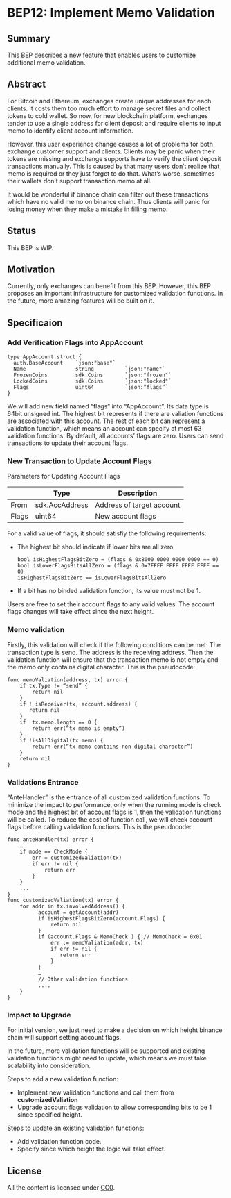 # BEP12: Implement Memo Validation
## Summary
This BEP describes a new feature that enables users to customize additional memo validation.
## Abstract
For Bitcoin and Ethereum, exchanges create unique addresses for each clients. It costs them too much effort to manage secret files and collect tokens to cold wallet. So now, for new blockchain platform, exchanges tender to use a single address for client deposit and require clients to input memo to identify client account information. 

However, this user experience change causes a lot of problems for both exchange customer support and clients. Clients may be panic when their tokens are missing and exchange supports have to verify the client deposit transactions manually. This is caused by that many users don’t realize that memo is required or they just forget to do that. What’s worse, sometimes their wallets don’t support transaction memo at all.

It would be wonderful if binance chain can filter out these transactions which have no valid memo on binance chain. Thus clients will panic for losing money when they make a mistake in filling memo. 
## Status
This BEP is WIP.
## Motivation
Currently, only exchanges can benefit from this BEP. However, this BEP proposes an important infrastructure for customized validation functions. In the future, more amazing features will be built on it. 
## Specificaion
### Add Verification Flags into AppAccount
```
type AppAccount struct {
  auth.BaseAccount    `json:"base"`
  Name                string          `json:"name"`
  FrozenCoins         sdk.Coins       `json:"frozen"`
  LockedCoins         sdk.Coins       `json:"locked"`
  Flags               uint64          `json:”flags”`
}
```
We will add new field named “flags” into “AppAccount”. Its data type is 64bit unsigned int. The highest bit represents if there are valiation functions are associated with this account. The rest of each bit can represent a validation function, which means an account can specify at most 63 validation functions. By default, all accounts’ flags are zero. Users can send transactions to update their account flags.
### New Transaction to Update Account Flags
Parameters for Updating Account Flags

|       | Type           | Description | 
|-------|----------------|-------------|
| From  | sdk.AccAddress | Address of target account |
| Flags | uint64         | New account flags | 

For a valid value of flags, it should satisfiy the following requirements:
 
- The highest bit should indicate if lower bits are all zero

	```
	bool isHighestFlagsBitZero = (flags & 0x8000 0000 0000 0000 == 0)
	bool isLowerFlagsBitsAllZero = (flags & 0x7FFFF FFFF FFFF FFFF == 0)
	isHighestFlagsBitZero == isLowerFlagsBitsAllZero
	```
- If a bit has no binded validation function, its value must not be 1.

Users are free to set their account flags to any valid values. The account flags changes will take effect since the next height.
 
### Memo validation
Firstly, this validation will check if the following conditions can be met:
The transaction type is send.
The address is the receiving address.
Then the validation function will ensure that the transaction memo is not empty and the memo only contains digital character. 
This is the pseudocode:

```
func memoValiation(address, tx) error {
	if tx.Type != “send” {
	    return nil
	}
	if ! isReceiver(tx, account.address) {
	   return nil
	}
	if  tx.memo.length == 0 {
	    return err(“tx memo is empty”)
	}
	if !isAllDigital(tx.memo) {
	    return err(“tx memo contains non digital character”)
	}
	return nil
}
```

### Validations Entrance
“AnteHandler” is the entrance of all customized validation functions. To minimize the impact to performance, only when the running mode is check mode and the highest bit of account flags is 1, then the validation functions will be called. To reduce the cost of function call, we will check account flags before calling validation functions. This is the pseudocode:

```
func anteHandler(tx) error {
    …
    if mode == CheckMode {
        err = customizedValiation(tx)
        if err != nil {
            return err
        }
    }
    ...
}
func customizedValiation(tx) error {
    for addr in tx.involvedAddress() {
          account = getAccount(addr)
          if isHighestFlagsBitZero(account.Flags) {
              return nil
          } 
          if (account.Flags & MemoCheck ) { // MemoCheck = 0x01
              err := memoValiation(addr, tx)
              if err != nil {
                 return err
              }
          }
          …
          // Other validation functions
          ....
    }
}

```
### Impact to Upgrade
For initial version, we just need to make a decision on which height binance chain will support setting account flags.

In the future, more validation functions will be supported and existing validation functions might need to update, which means we must take scalability into consideration. 

Steps to add a new validation function:

- Implement new validation functions and call them from **customizedValiation**
- Upgrade account flags validation to allow corresponding bits to be 1 since specified height. 

Steps to update an existing validation functions:

- Add validation function code.
- Specify since which height the logic will take effect.

## License
All the content is licensed under [CC0](https://creativecommons.org/publicdomain/zero/1.0/).
